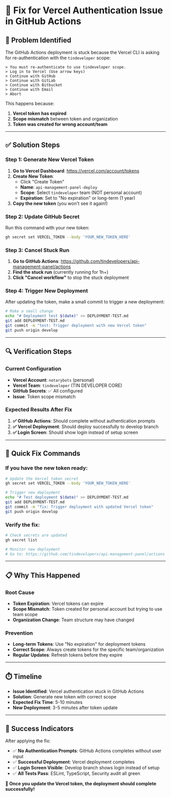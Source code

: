 # 🔧 **Fix for Vercel Authentication Issue in GitHub Actions**

## 🚨 **Problem Identified**

The GitHub Actions deployment is stuck because the Vercel CLI is asking for re-authentication with the `tindeveloper` scope:

```
> You must re-authenticate to use tindeveloper scope.
> Log in to Vercel (Use arrow keys)
> Continue with GitHub
> Continue with GitLab
> Continue with Bitbucket
> Continue with Email
> Abort
```

This happens because:
1. **Vercel token has expired**
2. **Scope mismatch** between token and organization
3. **Token was created for wrong account/team**

---

## ✅ **Solution Steps**

### **Step 1: Generate New Vercel Token**

1. **Go to Vercel Dashboard**: https://vercel.com/account/tokens
2. **Create New Token**:
   - Click "Create Token"
   - **Name**: `api-management-panel-deploy`
   - **Scope**: Select `tindeveloper` team (NOT personal account)
   - **Expiration**: Set to "No expiration" or long-term (1 year)
3. **Copy the new token** (you won't see it again!)

### **Step 2: Update GitHub Secret**

Run this command with your new token:

```bash
gh secret set VERCEL_TOKEN --body 'YOUR_NEW_TOKEN_HERE'
```

### **Step 3: Cancel Stuck Run**

1. **Go to GitHub Actions**: https://github.com/tindevelopers/api-management-panel/actions
2. **Find the stuck run** (currently running for 1h+)
3. **Click "Cancel workflow"** to stop the stuck deployment

### **Step 4: Trigger New Deployment**

After updating the token, make a small commit to trigger a new deployment:

```bash
# Make a small change
echo "# Deployment test $(date)" >> DEPLOYMENT-TEST.md
git add DEPLOYMENT-TEST.md
git commit -m "test: Trigger deployment with new Vercel token"
git push origin develop
```

---

## 🔍 **Verification Steps**

### **Current Configuration**
- **Vercel Account**: `notarybots` (personal)
- **Vercel Team**: `tindeveloper` (TIN DEVELOPER CORE)
- **GitHub Secrets**: ✅ All configured
- **Issue**: Token scope mismatch

### **Expected Results After Fix**
1. **✅ GitHub Actions**: Should complete without authentication prompts
2. **✅ Vercel Deployment**: Should deploy successfully to develop branch
3. **✅ Login Screen**: Should show login instead of setup screen

---

## 🚀 **Quick Fix Commands**

### **If you have the new token ready:**

```bash
# Update the Vercel token secret
gh secret set VERCEL_TOKEN --body 'YOUR_NEW_TOKEN_HERE'

# Trigger new deployment
echo "# Test deployment $(date)" >> DEPLOYMENT-TEST.md
git add DEPLOYMENT-TEST.md
git commit -m "fix: Trigger deployment with updated Vercel token"
git push origin develop
```

### **Verify the fix:**
```bash
# Check secrets are updated
gh secret list

# Monitor new deployment
# Go to: https://github.com/tindevelopers/api-management-panel/actions
```

---

## 📋 **Why This Happened**

### **Root Cause**
- **Token Expiration**: Vercel tokens can expire
- **Scope Mismatch**: Token created for personal account but trying to use team scope
- **Organization Change**: Team structure may have changed

### **Prevention**
- **Long-term Tokens**: Use "No expiration" for deployment tokens
- **Correct Scope**: Always create tokens for the specific team/organization
- **Regular Updates**: Refresh tokens before they expire

---

## ⏱️ **Timeline**

- **Issue Identified**: Vercel authentication stuck in GitHub Actions
- **Solution**: Generate new token with correct scope
- **Expected Fix Time**: 5-10 minutes
- **New Deployment**: 3-5 minutes after token update

---

## 🎯 **Success Indicators**

After applying the fix:
- ✅ **No Authentication Prompts**: GitHub Actions completes without user input
- ✅ **Successful Deployment**: Vercel deployment completes
- ✅ **Login Screen Visible**: Develop branch shows login instead of setup
- ✅ **All Tests Pass**: ESLint, TypeScript, Security audit all green

**🚀 Once you update the Vercel token, the deployment should complete successfully!**
